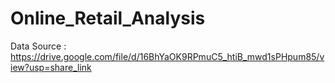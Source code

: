 # Online_Retail_Analysis

Data Source : https://drive.google.com/file/d/16BhYaOK9RPmuC5_htiB_mwd1sPHpum85/view?usp=share_link
